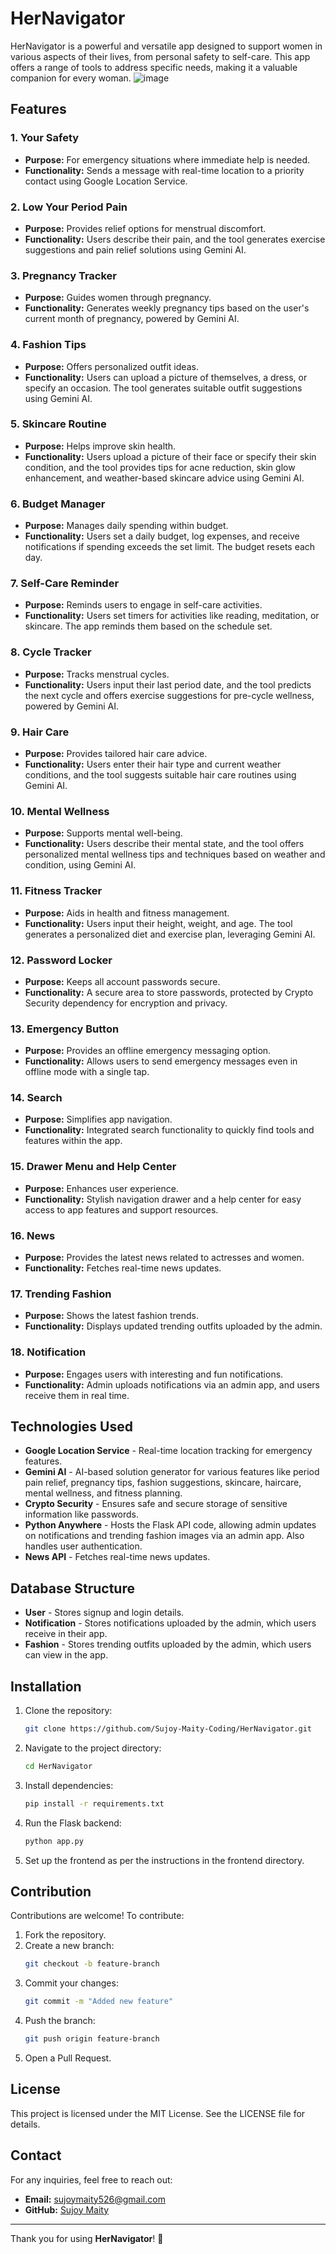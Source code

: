 # HerNavigator

HerNavigator is a powerful and versatile app designed to support women in various aspects of their lives, from personal safety to self-care. This app offers a range of tools to address specific needs, making it a valuable companion for every woman.
![image](https://github.com/Sujoy-Maity-Coding/HerNavigator/blob/2b9366ec71c113c76c9c07245de8ff32d8be4af7/image/Plant%20Care%20(1).jpg)

## Features

### 1. Your Safety
- **Purpose:** For emergency situations where immediate help is needed.
- **Functionality:** Sends a message with real-time location to a priority contact using Google Location Service.

### 2. Low Your Period Pain
- **Purpose:** Provides relief options for menstrual discomfort.
- **Functionality:** Users describe their pain, and the tool generates exercise suggestions and pain relief solutions using Gemini AI.

### 3. Pregnancy Tracker
- **Purpose:** Guides women through pregnancy.
- **Functionality:** Generates weekly pregnancy tips based on the user's current month of pregnancy, powered by Gemini AI.

### 4. Fashion Tips
- **Purpose:** Offers personalized outfit ideas.
- **Functionality:** Users can upload a picture of themselves, a dress, or specify an occasion. The tool generates suitable outfit suggestions using Gemini AI.

### 5. Skincare Routine
- **Purpose:** Helps improve skin health.
- **Functionality:** Users upload a picture of their face or specify their skin condition, and the tool provides tips for acne reduction, skin glow enhancement, and weather-based skincare advice using Gemini AI.

### 6. Budget Manager
- **Purpose:** Manages daily spending within budget.
- **Functionality:** Users set a daily budget, log expenses, and receive notifications if spending exceeds the set limit. The budget resets each day.

### 7. Self-Care Reminder
- **Purpose:** Reminds users to engage in self-care activities.
- **Functionality:** Users set timers for activities like reading, meditation, or skincare. The app reminds them based on the schedule set.

### 8. Cycle Tracker
- **Purpose:** Tracks menstrual cycles.
- **Functionality:** Users input their last period date, and the tool predicts the next cycle and offers exercise suggestions for pre-cycle wellness, powered by Gemini AI.

### 9. Hair Care
- **Purpose:** Provides tailored hair care advice.
- **Functionality:** Users enter their hair type and current weather conditions, and the tool suggests suitable hair care routines using Gemini AI.

### 10. Mental Wellness
- **Purpose:** Supports mental well-being.
- **Functionality:** Users describe their mental state, and the tool offers personalized mental wellness tips and techniques based on weather and condition, using Gemini AI.

### 11. Fitness Tracker
- **Purpose:** Aids in health and fitness management.
- **Functionality:** Users input their height, weight, and age. The tool generates a personalized diet and exercise plan, leveraging Gemini AI.

### 12. Password Locker
- **Purpose:** Keeps all account passwords secure.
- **Functionality:** A secure area to store passwords, protected by Crypto Security dependency for encryption and privacy.

### 13. Emergency Button
- **Purpose:** Provides an offline emergency messaging option.
- **Functionality:** Allows users to send emergency messages even in offline mode with a single tap.

### 14. Search
- **Purpose:** Simplifies app navigation.
- **Functionality:** Integrated search functionality to quickly find tools and features within the app.

### 15. Drawer Menu and Help Center
- **Purpose:** Enhances user experience.
- **Functionality:** Stylish navigation drawer and a help center for easy access to app features and support resources.

### 16. News
- **Purpose:** Provides the latest news related to actresses and women.
- **Functionality:** Fetches real-time news updates.

### 17. Trending Fashion
- **Purpose:** Shows the latest fashion trends.
- **Functionality:** Displays updated trending outfits uploaded by the admin.

### 18. Notification
- **Purpose:** Engages users with interesting and fun notifications.
- **Functionality:** Admin uploads notifications via an admin app, and users receive them in real time.

## Technologies Used

- **Google Location Service** - Real-time location tracking for emergency features.
- **Gemini AI** - AI-based solution generator for various features like period pain relief, pregnancy tips, fashion suggestions, skincare, haircare, mental wellness, and fitness planning.
- **Crypto Security** - Ensures safe and secure storage of sensitive information like passwords.
- **Python Anywhere** - Hosts the Flask API code, allowing admin updates on notifications and trending fashion images via an admin app. Also handles user authentication.
- **News API** - Fetches real-time news updates.

## Database Structure

- **User** - Stores signup and login details.
- **Notification** - Stores notifications uploaded by the admin, which users receive in their app.
- **Fashion** - Stores trending outfits uploaded by the admin, which users can view in the app.

## Installation

1. Clone the repository:
   ```bash
   git clone https://github.com/Sujoy-Maity-Coding/HerNavigator.git
   ```
2. Navigate to the project directory:
   ```bash
   cd HerNavigator
   ```
3. Install dependencies:
   ```bash
   pip install -r requirements.txt
   ```
4. Run the Flask backend:
   ```bash
   python app.py
   ```
5. Set up the frontend as per the instructions in the frontend directory.

## Contribution

Contributions are welcome! To contribute:
1. Fork the repository.
2. Create a new branch:
   ```bash
   git checkout -b feature-branch
   ```
3. Commit your changes:
   ```bash
   git commit -m "Added new feature"
   ```
4. Push the branch:
   ```bash
   git push origin feature-branch
   ```
5. Open a Pull Request.

## License

This project is licensed under the MIT License. See the LICENSE file for details.

## Contact

For any inquiries, feel free to reach out:
- **Email:** sujoymaity526@gmail.com
- **GitHub:** [Sujoy Maity](https://github.com/Sujoy-Maity-Coding)

---

Thank you for using **HerNavigator**! 🚀

